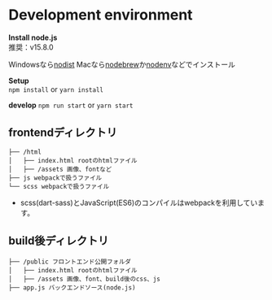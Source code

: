 # Development environment

**Install node.js**  
推奨：v15.8.0

Windowsなら[nodist](https://qiita.com/satoyan419/items/56e0b5f35912b9374305)
Macなら[nodebrew](https://qiita.com/mame_daifuku/items/373daf5f49ee585ea498)か[nodenv](https://qiita.com/1000ch/items/41ea7caffe8c42c5211c)などでインストール

**Setup**  
`npm install` or `yarn install`


**develop**
`npm run start` or `yarn start`


## frontendディレクトリ
```
├── /html 
│   ├── index.html rootのhtmlファイル
│   ├── /assets 画像、fontなど
├── js webpackで扱うファイル
└── scss webpackで扱うファイル
```
- scss(dart-sass)とJavaScript(ES6)のコンパイルはwebpackを利用しています。

## build後ディレクトリ
```
├── /public フロントエンド公開フォルダ
│   ├── index.html rootのhtmlファイル
│   ├── /assets 画像、font、build後のcss、js
├── app.js バックエンドソース(node.js)
```
